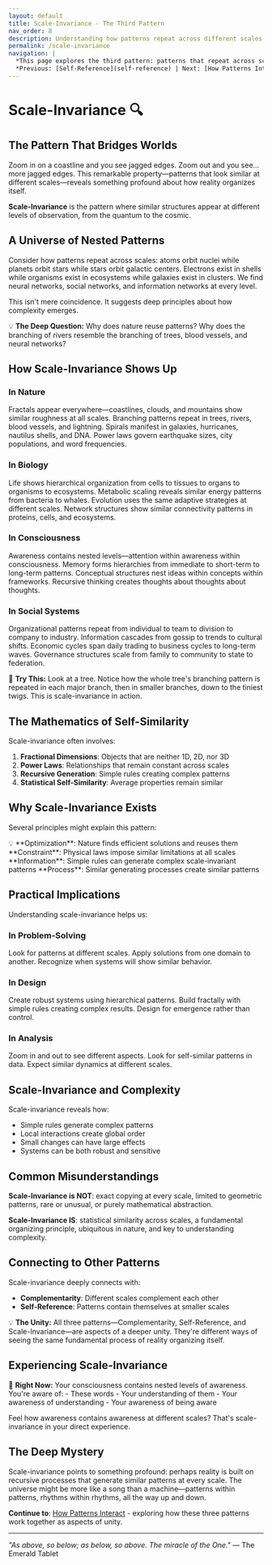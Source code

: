 ```yaml
---
layout: default
title: Scale-Invariance - The Third Pattern
nav_order: 8
description: Understanding how patterns repeat across different scales of reality
permalink: /scale-invariance
navigation: |
  *This page explores the third pattern: patterns that repeat across scales. Best suited for deep understanding.*  
  *Previous: [Self-Reference](self-reference) | Next: [How Patterns Interact](patterns-interact)*
---
```


# Scale-Invariance 🔍

## The Pattern That Bridges Worlds

Zoom in on a coastline and you see jagged edges. Zoom out and you see... more jagged edges. This remarkable property—patterns that look similar at different scales—reveals something profound about how reality organizes itself.

**Scale-Invariance** is the pattern where similar structures appear at different levels of observation, from the quantum to the cosmic.

## A Universe of Nested Patterns

Consider how patterns repeat across scales: atoms orbit nuclei while planets orbit stars while stars orbit galactic centers. Electrons exist in shells while organisms exist in ecosystems while galaxies exist in clusters. We find neural networks, social networks, and information networks at every level.

This isn't mere coincidence. It suggests deep principles about how complexity emerges.

<div class="key-insight">
💡 <strong>The Deep Question:</strong> Why does nature reuse patterns? Why does the branching of rivers resemble the branching of trees, blood vessels, and neural networks?
</div>

## How Scale-Invariance Shows Up

### In Nature
Fractals appear everywhere—coastlines, clouds, and mountains show similar roughness at all scales. Branching patterns repeat in trees, rivers, blood vessels, and lightning. Spirals manifest in galaxies, hurricanes, nautilus shells, and DNA. Power laws govern earthquake sizes, city populations, and word frequencies.

### In Biology
Life shows hierarchical organization from cells to tissues to organs to organisms to ecosystems. Metabolic scaling reveals similar energy patterns from bacteria to whales. Evolution uses the same adaptive strategies at different scales. Network structures show similar connectivity patterns in proteins, cells, and ecosystems.

### In Consciousness
Awareness contains nested levels—attention within awareness within consciousness. Memory forms hierarchies from immediate to short-term to long-term patterns. Conceptual structures nest ideas within concepts within frameworks. Recursive thinking creates thoughts about thoughts about thoughts.

### In Social Systems
Organizational patterns repeat from individual to team to division to company to industry. Information cascades from gossip to trends to cultural shifts. Economic cycles span daily trading to business cycles to long-term waves. Governance structures scale from family to community to state to federation.

<div class="try-this">
🧪 <strong>Try This:</strong> Look at a tree. Notice how the whole tree's branching pattern is repeated in each major branch, then in smaller branches, down to the tiniest twigs. This is scale-invariance in action.
</div>

## The Mathematics of Self-Similarity

Scale-invariance often involves:

1. **Fractional Dimensions**: Objects that are neither 1D, 2D, nor 3D
2. **Power Laws**: Relationships that remain constant across scales
3. **Recursive Generation**: Simple rules creating complex patterns
4. **Statistical Self-Similarity**: Average properties remain similar

## Why Scale-Invariance Exists

Several principles might explain this pattern:

<div class="key-insight">
💡 **Optimization**: Nature finds efficient solutions and reuses them
**Constraint**: Physical laws impose similar limitations at all scales
**Information**: Simple rules can generate complex scale-invariant patterns
**Process**: Similar generating processes create similar patterns
</div>

## Practical Implications

Understanding scale-invariance helps us:

### In Problem-Solving
Look for patterns at different scales. Apply solutions from one domain to another. Recognize when systems will show similar behavior.

### In Design
Create robust systems using hierarchical patterns. Build fractally with simple rules creating complex results. Design for emergence rather than control.

### In Analysis
Zoom in and out to see different aspects. Look for self-similar patterns in data. Expect similar dynamics at different scales.

## Scale-Invariance and Complexity

Scale-invariance reveals how:
- Simple rules generate complex patterns
- Local interactions create global order
- Small changes can have large effects
- Systems can be both robust and sensitive

## Common Misunderstandings

**Scale-Invariance is NOT**: exact copying at every scale, limited to geometric patterns, rare or unusual, or purely mathematical abstraction.

**Scale-Invariance IS**: statistical similarity across scales, a fundamental organizing principle, ubiquitous in nature, and key to understanding complexity.

## Connecting to Other Patterns

Scale-invariance deeply connects with:
- **Complementarity**: Different scales complement each other
- **Self-Reference**: Patterns contain themselves at smaller scales

<div class="key-insight">
💡 <strong>The Unity:</strong> All three patterns—Complementarity, Self-Reference, and Scale-Invariance—are aspects of a deeper unity. They're different ways of seeing the same fundamental process of reality organizing itself.
</div>

## Experiencing Scale-Invariance

<div class="try-this">
🧪 <strong>Right Now:</strong> Your consciousness contains nested levels of awareness. You're aware of:
- These words
- Your understanding of them
- Your awareness of understanding
- Your awareness of being aware

Feel how awareness contains awareness at different scales? That's scale-invariance in your direct experience.
</div>

## The Deep Mystery

Scale-invariance points to something profound: perhaps reality is built on recursive processes that generate similar patterns at every scale. The universe might be more like a song than a machine—patterns within patterns, rhythms within rhythms, all the way up and down.

**Continue to**: [How Patterns Interact](patterns-interact) - exploring how these three patterns work together as aspects of unity.

---

*"As above, so below; as below, so above. The miracle of the One."* — The Emerald Tablet
